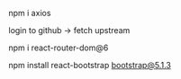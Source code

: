npm i axios
<!-- sync forked repo -->
login to github -> fetch upstream

npm i react-router-dom@6

npm install react-bootstrap bootstrap@5.1.3
